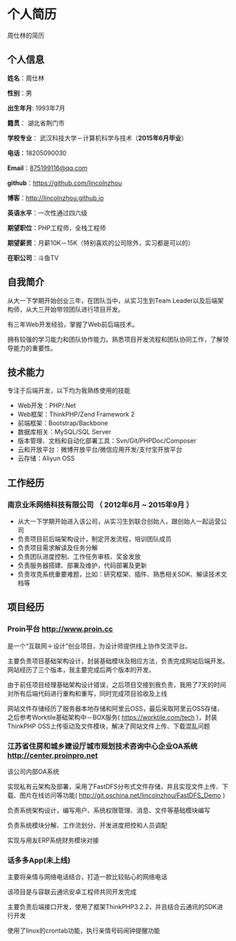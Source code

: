 # 个人简历
周仕林的简历

## 个人信息
**姓名**：周仕林 

**性别**：男  

**出生年月**: 1993年7月

**籍贯**： 湖北省荆门市

**学校专业**： 武汉科技大学－计算机科学与技术（**2015年6月毕业**）

**电话**：18205090030

**Email**：875199116@qq.com

**github**：https://github.com/lincolnzhou

**博客**：http://lincolnzhou.github.io

**英语水平**：一次性通过四六级

**期望职位**：PHP工程师，全栈工程师

**期望薪资**：月薪10K－15K（特别喜欢的公司除外，实习都是可以的）

**在职公司**：斗鱼TV

## 自我简介

从大一下学期开始创业三年，在团队当中，从实习生到Team Leader以及后端架构师，从大三开始带领团队进行项目开发。

有三年Web开发经验，掌握了Web前后端技术。

拥有较强的学习能力和团队协作能力。熟悉项目开发流程和团队协同工作，了解领导能力的重要性。

## 技术能力
专注于后端开发，以下均为我熟练使用的技能
- Web开发：PHP/.Net
- Web框架：ThinkPHP/Zend Framework 2
- 前端框架：Bootstrap/Backbone
- 数据库相关：MySQL/SQL Server
- 版本管理、文档和自动化部署工具：Svn/Git/PHPDoc/Composer
- 云和开放平台：微博开放平台/微信应用开发/支付宝开放平台
- 云存储：Aliyun OSS

## 工作经历
### 南京业禾网络科技有限公司 （ 2012年6月 ~ 2015年9月 ）
- 从大一下学期开始进入该公司，从实习生到联合创始人，跟创始人一起运营公司
- 负责项目前后端架构设计，制定开发流程，培训团队成员
- 负责项目需求解读及任务分解
- 负责团队进度控制、工作任务审核、奖金发放
- 负责服务器搭建、部署及维护，代码部署及更新
- 负责攻克系统重要难题，比如：研究框架、插件、熟悉相关SDK、解读技术文档等

## 项目经历
### Proin平台 http://www.proin.cc
是一个“互联网＋设计”创业项目，为设计师提供线上协作交流平台。

主要负责项目基础架构设计，封装基础模块及相应方法，负责完成网站后端开发。网站经历了三个版本，我主要完成后两个版本的开发。

由于前任项目经理基础架构设计错误，之后项目交接到我负责，我用了7天的时间对所有后端代码进行重构和重写，同时完成项目验收及上线

网站文件存储经历了服务器本地存储和阿里云OSS，最后采取阿里云OSS存储，之后参考Worktile基础架构中－BOX服务( https://worktile.com/tech )，封装ThinkPHP OSS上传驱动及文件模块，解决了网站文件上传、下载混乱问题

### 江苏省住房和城乡建设厅城市规划技术咨询中心企业OA系统 http://center.proinpro.net
该公司内部OA系统

实现私有云架构及部署，采用了FastDFS分布式文件存储，并且实现文件上传、下载、图片在线访问等功能( http://git.oschina.net/lincolnzhou/FastDFS_Demo )

负责系统架构设计，编写用户、系统权限管理、消息、文件等基础模块编写

负责系统模块分解、工作流划分、开发进度把控和人员调配

实现与用友ERP系统财务模块对接

### 话多多App(未上线)
主要将亲情与网络电话结合，打造一款比较贴心的网络电话

该项目是与容联云通讯安卓工程师共同开发完成

主要负责后端接口开发，使用了框架ThinkPHP3.2.2，并且结合云通讯的SDK进行开发

使用了linux的crontab功能，执行亲情号码闹钟提醒功能
